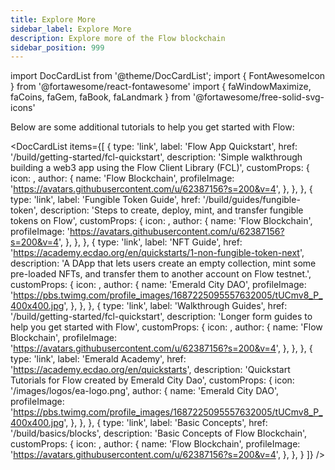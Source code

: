 ```yaml
---
title: Explore More
sidebar_label: Explore More
description: Explore more of the Flow blockchain
sidebar_position: 999
---
```


import DocCardList from '@theme/DocCardList';
import { FontAwesomeIcon } from '@fortawesome/react-fontawesome'
import { faWindowMaximize, faCoins, faGem, faBook, faLandmark } from '@fortawesome/free-solid-svg-icons'


Below are some additional tutorials to help you get started with Flow:

<DocCardList items={[
  {
    type: 'link',
    label: 'Flow App Quickstart',
    href: '/build/getting-started/fcl-quickstart',
    description: 'Simple walkthrough building a web3 app using the Flow Client Library (FCL)',
    customProps: {
      icon: <FontAwesomeIcon icon={faWindowMaximize} className="h-16" />,
      author: {
        name: 'Flow Blockchain',
        profileImage:
          'https://avatars.githubusercontent.com/u/62387156?s=200&v=4',
      },
    },
  },
  {
    type: 'link',
    label: 'Fungible Token Guide',
    href: '/build/guides/fungible-token',
    description: 'Steps to create, deploy, mint, and transfer fungible tokens on Flow',
    customProps: {
      icon: <FontAwesomeIcon icon={faCoins} className="h-16" />,
      author: {
        name: 'Flow Blockchain',
        profileImage:
          'https://avatars.githubusercontent.com/u/62387156?s=200&v=4',
      },
    },
  },
  {
    type: 'link',
    label: 'NFT Guide',
    href: 'https://academy.ecdao.org/en/quickstarts/1-non-fungible-token-next',
    description: 'A DApp that lets users create an empty collection, mint some pre-loaded NFTs, and transfer them to another account on Flow testnet.',
    customProps: {
      icon: <FontAwesomeIcon icon={faGem} className="h-16" />,
      author: {
        name: 'Emerald City DAO',
        profileImage:
          'https://pbs.twimg.com/profile_images/1687225095557632005/tUCmv8_P_400x400.jpg',
      },
    },
  },
  {
    type: 'link',
    label: 'Walkthrough Guides',
    href: '/build/getting-started/fcl-quickstart',
    description: 'Longer form guides to help you get started with Flow',
    customProps: {
      icon: <FontAwesomeIcon icon={faBook} className="h-16" />,
      author: {
        name: 'Flow Blockchain',
        profileImage:
          'https://avatars.githubusercontent.com/u/62387156?s=200&v=4',
      },
    },
  },
  {
    type: 'link',
    label: 'Emerald Academy',
    href: 'https://academy.ecdao.org/en/quickstarts',
    description: 'Quickstart Tutorials for Flow created by Emerald City Dao',
    customProps: {
      icon: '/images/logos/ea-logo.png',
      author: {
        name: 'Emerald City DAO',
        profileImage:
          'https://pbs.twimg.com/profile_images/1687225095557632005/tUCmv8_P_400x400.jpg',
      },
    },
  },
  {
    type: 'link',
    label: 'Basic Concepts',
    href: '/build/basics/blocks',
    description: 'Basic Concepts of Flow Blockchain',
    customProps: {
      icon: <FontAwesomeIcon icon={faLandmark} className="h-16" />,
      author: {
        name: 'Flow Blockchain',
        profileImage:
          'https://avatars.githubusercontent.com/u/62387156?s=200&v=4',
      },
    },
  }
]} />
